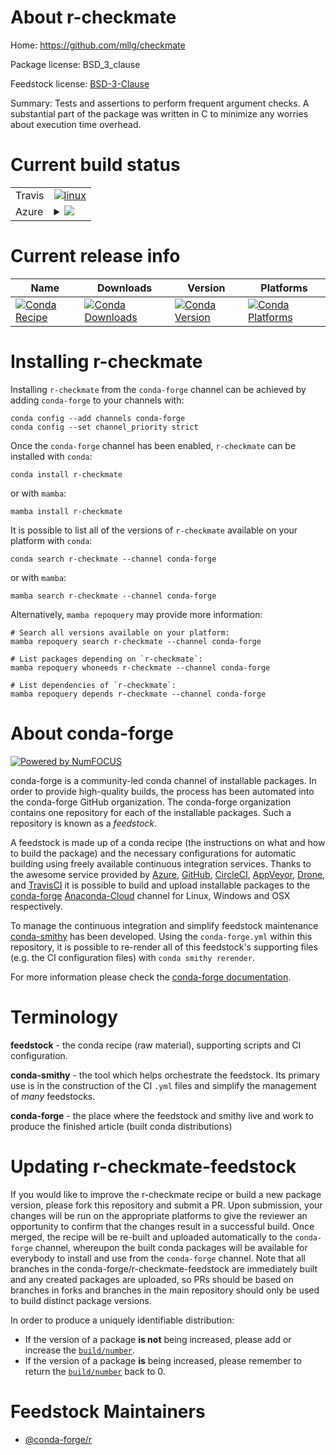About r-checkmate
=================

Home: https://github.com/mllg/checkmate

Package license: BSD_3_clause

Feedstock license: [BSD-3-Clause](https://github.com/conda-forge/r-checkmate-feedstock/blob/main/LICENSE.txt)

Summary: Tests and assertions to perform frequent argument checks. A substantial part of the package was written in C to minimize any worries about execution time overhead.

Current build status
====================


<table><tr>
    <td>Travis</td>
    <td>
      <a href="https://app.travis-ci.com/conda-forge/r-checkmate-feedstock">
        <img alt="linux" src="https://img.shields.io/travis/com/conda-forge/r-checkmate-feedstock/main.svg?label=Linux">
      </a>
    </td>
  </tr>
    
  <tr>
    <td>Azure</td>
    <td>
      <details>
        <summary>
          <a href="https://dev.azure.com/conda-forge/feedstock-builds/_build/latest?definitionId=1028&branchName=main">
            <img src="https://dev.azure.com/conda-forge/feedstock-builds/_apis/build/status/r-checkmate-feedstock?branchName=main">
          </a>
        </summary>
        <table>
          <thead><tr><th>Variant</th><th>Status</th></tr></thead>
          <tbody><tr>
              <td>linux_64</td>
              <td>
                <a href="https://dev.azure.com/conda-forge/feedstock-builds/_build/latest?definitionId=1028&branchName=main">
                  <img src="https://dev.azure.com/conda-forge/feedstock-builds/_apis/build/status/r-checkmate-feedstock?branchName=main&jobName=linux&configuration=linux_64_" alt="variant">
                </a>
              </td>
            </tr><tr>
              <td>linux_aarch64</td>
              <td>
                <a href="https://dev.azure.com/conda-forge/feedstock-builds/_build/latest?definitionId=1028&branchName=main">
                  <img src="https://dev.azure.com/conda-forge/feedstock-builds/_apis/build/status/r-checkmate-feedstock?branchName=main&jobName=linux&configuration=linux_aarch64_" alt="variant">
                </a>
              </td>
            </tr><tr>
              <td>linux_ppc64le</td>
              <td>
                <a href="https://dev.azure.com/conda-forge/feedstock-builds/_build/latest?definitionId=1028&branchName=main">
                  <img src="https://dev.azure.com/conda-forge/feedstock-builds/_apis/build/status/r-checkmate-feedstock?branchName=main&jobName=linux&configuration=linux_ppc64le_" alt="variant">
                </a>
              </td>
            </tr><tr>
              <td>osx_64</td>
              <td>
                <a href="https://dev.azure.com/conda-forge/feedstock-builds/_build/latest?definitionId=1028&branchName=main">
                  <img src="https://dev.azure.com/conda-forge/feedstock-builds/_apis/build/status/r-checkmate-feedstock?branchName=main&jobName=osx&configuration=osx_64_" alt="variant">
                </a>
              </td>
            </tr><tr>
              <td>osx_arm64</td>
              <td>
                <a href="https://dev.azure.com/conda-forge/feedstock-builds/_build/latest?definitionId=1028&branchName=main">
                  <img src="https://dev.azure.com/conda-forge/feedstock-builds/_apis/build/status/r-checkmate-feedstock?branchName=main&jobName=osx&configuration=osx_arm64_" alt="variant">
                </a>
              </td>
            </tr><tr>
              <td>win_64</td>
              <td>
                <a href="https://dev.azure.com/conda-forge/feedstock-builds/_build/latest?definitionId=1028&branchName=main">
                  <img src="https://dev.azure.com/conda-forge/feedstock-builds/_apis/build/status/r-checkmate-feedstock?branchName=main&jobName=win&configuration=win_64_" alt="variant">
                </a>
              </td>
            </tr>
          </tbody>
        </table>
      </details>
    </td>
  </tr>
</table>

Current release info
====================

| Name | Downloads | Version | Platforms |
| --- | --- | --- | --- |
| [![Conda Recipe](https://img.shields.io/badge/recipe-r--checkmate-green.svg)](https://anaconda.org/conda-forge/r-checkmate) | [![Conda Downloads](https://img.shields.io/conda/dn/conda-forge/r-checkmate.svg)](https://anaconda.org/conda-forge/r-checkmate) | [![Conda Version](https://img.shields.io/conda/vn/conda-forge/r-checkmate.svg)](https://anaconda.org/conda-forge/r-checkmate) | [![Conda Platforms](https://img.shields.io/conda/pn/conda-forge/r-checkmate.svg)](https://anaconda.org/conda-forge/r-checkmate) |

Installing r-checkmate
======================

Installing `r-checkmate` from the `conda-forge` channel can be achieved by adding `conda-forge` to your channels with:

```
conda config --add channels conda-forge
conda config --set channel_priority strict
```

Once the `conda-forge` channel has been enabled, `r-checkmate` can be installed with `conda`:

```
conda install r-checkmate
```

or with `mamba`:

```
mamba install r-checkmate
```

It is possible to list all of the versions of `r-checkmate` available on your platform with `conda`:

```
conda search r-checkmate --channel conda-forge
```

or with `mamba`:

```
mamba search r-checkmate --channel conda-forge
```

Alternatively, `mamba repoquery` may provide more information:

```
# Search all versions available on your platform:
mamba repoquery search r-checkmate --channel conda-forge

# List packages depending on `r-checkmate`:
mamba repoquery whoneeds r-checkmate --channel conda-forge

# List dependencies of `r-checkmate`:
mamba repoquery depends r-checkmate --channel conda-forge
```


About conda-forge
=================

[![Powered by
NumFOCUS](https://img.shields.io/badge/powered%20by-NumFOCUS-orange.svg?style=flat&colorA=E1523D&colorB=007D8A)](https://numfocus.org)

conda-forge is a community-led conda channel of installable packages.
In order to provide high-quality builds, the process has been automated into the
conda-forge GitHub organization. The conda-forge organization contains one repository
for each of the installable packages. Such a repository is known as a *feedstock*.

A feedstock is made up of a conda recipe (the instructions on what and how to build
the package) and the necessary configurations for automatic building using freely
available continuous integration services. Thanks to the awesome service provided by
[Azure](https://azure.microsoft.com/en-us/services/devops/), [GitHub](https://github.com/),
[CircleCI](https://circleci.com/), [AppVeyor](https://www.appveyor.com/),
[Drone](https://cloud.drone.io/welcome), and [TravisCI](https://travis-ci.com/)
it is possible to build and upload installable packages to the
[conda-forge](https://anaconda.org/conda-forge) [Anaconda-Cloud](https://anaconda.org/)
channel for Linux, Windows and OSX respectively.

To manage the continuous integration and simplify feedstock maintenance
[conda-smithy](https://github.com/conda-forge/conda-smithy) has been developed.
Using the ``conda-forge.yml`` within this repository, it is possible to re-render all of
this feedstock's supporting files (e.g. the CI configuration files) with ``conda smithy rerender``.

For more information please check the [conda-forge documentation](https://conda-forge.org/docs/).

Terminology
===========

**feedstock** - the conda recipe (raw material), supporting scripts and CI configuration.

**conda-smithy** - the tool which helps orchestrate the feedstock.
                   Its primary use is in the construction of the CI ``.yml`` files
                   and simplify the management of *many* feedstocks.

**conda-forge** - the place where the feedstock and smithy live and work to
                  produce the finished article (built conda distributions)


Updating r-checkmate-feedstock
==============================

If you would like to improve the r-checkmate recipe or build a new
package version, please fork this repository and submit a PR. Upon submission,
your changes will be run on the appropriate platforms to give the reviewer an
opportunity to confirm that the changes result in a successful build. Once
merged, the recipe will be re-built and uploaded automatically to the
`conda-forge` channel, whereupon the built conda packages will be available for
everybody to install and use from the `conda-forge` channel.
Note that all branches in the conda-forge/r-checkmate-feedstock are
immediately built and any created packages are uploaded, so PRs should be based
on branches in forks and branches in the main repository should only be used to
build distinct package versions.

In order to produce a uniquely identifiable distribution:
 * If the version of a package **is not** being increased, please add or increase
   the [``build/number``](https://docs.conda.io/projects/conda-build/en/latest/resources/define-metadata.html#build-number-and-string).
 * If the version of a package **is** being increased, please remember to return
   the [``build/number``](https://docs.conda.io/projects/conda-build/en/latest/resources/define-metadata.html#build-number-and-string)
   back to 0.

Feedstock Maintainers
=====================

* [@conda-forge/r](https://github.com/conda-forge/r/)

